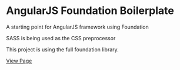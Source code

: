 # AngularJS Foundation Boilerplate
A starting point for AngularJS framework using Foundation

SASS is being used as the CSS preprocessor

This project is using the full foundation library.

[View Page](http://www.shadholland.com/projects/angularfoundation)
